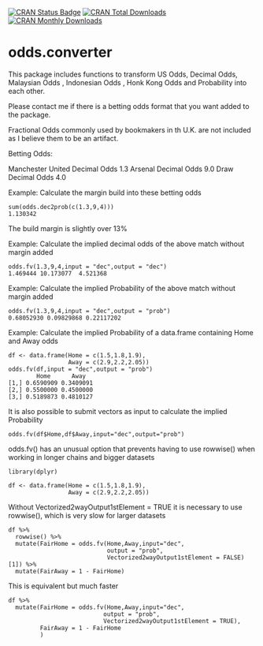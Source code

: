 [![CRAN Status Badge](https://www.r-pkg.org/badges/version/odds.converter)](https://cran.r-project.org/package=odds.converter) [![CRAN Total Downloads](http://cranlogs.r-pkg.org/badges/grand-total/odds.converter)](https://cran.r-project.org/package=odds.converter) [![CRAN Monthly Downloads](http://cranlogs.r-pkg.org/badges/odds.converter)](https://cran.r-project.org/package=odds.converter)

# odds.converter

This package includes functions to transform US Odds, Decimal Odds, Malaysian Odds , Indonesian Odds , Honk Kong Odds and Probability into each other.

Please contact me if there is a betting odds format that you want added to the package.

Fractional Odds commonly used by bookmakers in th U.K. are not included as I believe them to be an artifact.

Betting Odds:

Manchester United  Decimal Odds 1.3
Arsenal            Decimal Odds 9.0
Draw               Decimal Odds 4.0

Example: Calculate the margin build into these betting odds

```{r}
sum(odds.dec2prob(c(1.3,9,4)))
1.130342
```
The build margin is slightly over 13%

Example: Calculate the implied decimal odds of the above match without margin added

```{r}
odds.fv(1.3,9,4,input = "dec",output = "dec")
1.469444 10.173077  4.521368
```

Example: Calculate the implied Probability of the above match without margin added

```{r}
odds.fv(1.3,9,4,input = "dec",output = "prob")
0.68052930 0.09829868 0.22117202
```

Example: Calculate the implied Probability of a data.frame containing Home and Away odds

```{r}
df <- data.frame(Home = c(1.5,1.8,1.9),
                 Away = c(2.9,2.2,2.05))
odds.fv(df,input = "dec",output = "prob")
        Home      Away
[1,] 0.6590909 0.3409091
[2,] 0.5500000 0.4500000
[3,] 0.5189873 0.4810127
```
It is also possible to submit vectors as input to calculate the implied Probability

```{r}
odds.fv(df$Home,df$Away,input="dec",output="prob")
```

odds.fv() has an unusual option that prevents having to use rowwise() when working in longer chains and bigger datasets

```{r}
library(dplyr)

df <- data.frame(Home = c(1.5,1.8,1.9),
                 Away = c(2.9,2.2,2.05))
```

Without Vectorized2wayOutput1stElement = TRUE it is necessary to use rowwise(), which is very slow for larger datasets

```{r}
df %>%  
  rowwise() %>% 
  mutate(FairHome = odds.fv(Home,Away,input="dec",
                            output = "prob",
                            Vectorized2wayOutput1stElement = FALSE)[1]) %>% 
  mutate(FairAway = 1 - FairHome)
```

This is equivalent but much faster

```{r}
df %>%  
  mutate(FairHome = odds.fv(Home,Away,input="dec",
                           output = "prob",
                           Vectorized2wayOutput1stElement = TRUE),
         FairAway = 1 - FairHome
         )
```

